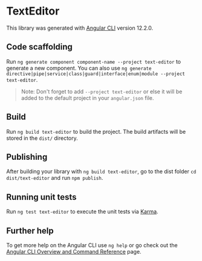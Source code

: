 # TextEditor

This library was generated with [Angular CLI](https://github.com/angular/angular-cli) version 12.2.0.

## Code scaffolding

Run `ng generate component component-name --project text-editor` to generate a new component. You can also use `ng generate directive|pipe|service|class|guard|interface|enum|module --project text-editor`.
> Note: Don't forget to add `--project text-editor` or else it will be added to the default project in your `angular.json` file. 

## Build

Run `ng build text-editor` to build the project. The build artifacts will be stored in the `dist/` directory.

## Publishing

After building your library with `ng build text-editor`, go to the dist folder `cd dist/text-editor` and run `npm publish`.

## Running unit tests

Run `ng test text-editor` to execute the unit tests via [Karma](https://karma-runner.github.io).

## Further help

To get more help on the Angular CLI use `ng help` or go check out the [Angular CLI Overview and Command Reference](https://angular.io/cli) page.
